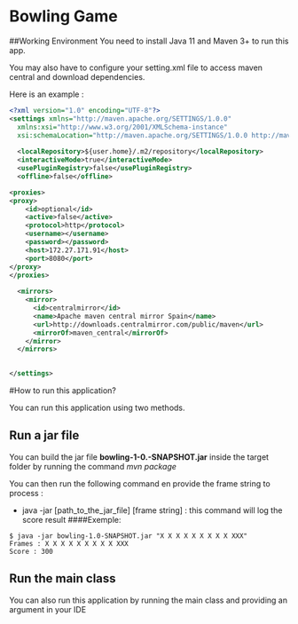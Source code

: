 # Bowling Game

##Working Environment
You need to install Java 11 and Maven 3+ to run this app.

You may also have to configure your setting.xml file to access maven central
and download dependencies. 

Here is an example : 
``` xml
<?xml version="1.0" encoding="UTF-8"?>
<settings xmlns="http://maven.apache.org/SETTINGS/1.0.0"
  xmlns:xsi="http://www.w3.org/2001/XMLSchema-instance"
  xsi:schemaLocation="http://maven.apache.org/SETTINGS/1.0.0 http://maven.apache.org/xsd/settings-1.0.0.xsd">
   
  <localRepository>${user.home}/.m2/repository</localRepository>
  <interactiveMode>true</interactiveMode>
  <usePluginRegistry>false</usePluginRegistry>
  <offline>false</offline>

<proxies>
<proxy>
    <id>optional</id>
    <active>false</active>
    <protocol>http</protocol>
    <username></username>
    <password></password>
    <host>172.27.171.91</host>
    <port>8080</port>
</proxy>
</proxies>
 
  <mirrors>
    <mirror>
      <id>centralmirror</id>
      <name>Apache maven central mirror Spain</name>
      <url>http://downloads.centralmirror.com/public/maven</url>
      <mirrorOf>maven_central</mirrorOf>
    </mirror>
  </mirrors>

 
</settings>
```

#How to run this application?

You can run this application using two methods.

## Run a jar file

You can build the jar file **bowling-1-0.-SNAPSHOT.jar** inside the target folder by running the command
*mvn package*

You can then run the following command en provide the frame string to process :
- java -jar [path_to_the_jar_file] [frame string] : this command will log the score result
####Exemple:
``` 
$ java -jar bowling-1.0-SNAPSHOT.jar "X X X X X X X X X XXX"
Frames : X X X X X X X X X XXX
Score : 300
```

## Run the main class

You can also run this application by running the main class and providing an argument
in your IDE




